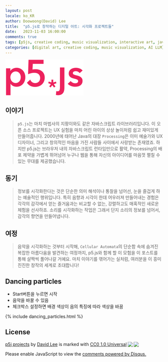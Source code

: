 ```yaml
---
layout: post
locale: ko_KR
author: Doowoong(David) Lee
title:  "p5.js로 창작하는 디지털 아트: 시각화 프로젝트들"
date:   2023-11-03 16:00:00
comments: true
tags: [p5js, creative coding, music visualization, interactive art, javascript]
categories: [digital art, creative coding, music visualization, AI LLM]
---
```

![p5js w:100](/assets/img/p5js.png)

## 이야기
> `p5.js`는 마치 마법사의 지팡이와도 같은 자바스크립트 라이브러리입니다. 이 오픈 소스 프로젝트는 UX 실험을 마치 어린 아이의 상상 놀이처럼 쉽고 재미있게 만들어줍니다. 2000년에 태어난 Java의 대장 `Processing`은 이미 예술가와 UX 디자이너, 그리고 창의적인 마음을 가진 사람들 사이에서 사랑받는 존재였죠. 하지만 p5.js는 브라우저 내의 자바스크립트 런타임만으로 활약, Processing의 배포 제약을 가볍게 뛰어넘어 누구나 웹을 통해 자신의 아이디어를 마음껏 펼칠 수 있는 무대를 제공했습니다.

## 동기
> 정보를 시각화한다는 것은 단순한 의미 해석이나 통찰을 넘어선, 눈을 즐겁게 하는 예술적인 행위입니다. 특히 음향과 시각이 한데 어우러져 만들어내는 경험은 각각의 감각에서 얻는 즐거움과는 비교할 수 없는, 강렬하고도 매혹적인 새로운 체험을 선사하죠. 소리를 시각화하는 작업은 그래서 단지 소리의 정보를 넘어서, 감각의 향연을 만들어냅니다.

## 여정
> 음악을 시각화하는 것부터 시작해, `Cellular Automata`의 단순함 속에 숨겨진 복잡한 아름다움을 발견하는 여정까지, p5.js와 함께 할 이 모험을 이 포스트를 통해 살짝씩 풀어나갈 거예요. 마치 이야기를 엮어가는 실처럼, 여러분을 이 흥미진진한 창작의 세계로 초대합니다!


## Dancing particles
- Start버튼을 누르면 시작
- 음악을 바꿀 수 있음
- 체크박스 설정하면 배경 색상이 음의 특징에 따라 색상을 바꿈

{% include dancing_particles.html %}


## License
<p xmlns:cc="http://creativecommons.org/ns#" xmlns:dct="http://purl.org/dc/terms/"><a property="dct:title" rel="cc:attributionURL" href="https://fritzprix.github.io/ai/llm/2023/11/03/p5js-music-vis.html">p5j projects</a> by <a rel="cc:attributionURL dct:creator" property="cc:attributionName" href="https://fritzprix.github.io/about/">David Lee</a> is marked with <a href="http://creativecommons.org/publicdomain/zero/1.0?ref=chooser-v1" target="_blank" rel="license noopener noreferrer" style="display:inline-block;">CC0 1.0 Universal<img style="height:22px!important;margin-left:3px;vertical-align:text-bottom;" src="https://mirrors.creativecommons.org/presskit/icons/cc.svg?ref=chooser-v1"><img style="height:22px!important;margin-left:3px;vertical-align:text-bottom;" src="https://mirrors.creativecommons.org/presskit/icons/zero.svg?ref=chooser-v1"></a></p>


<div id="disqus_thread"></div>
<script>
    var disqus_config = function () {
        this.page.url = 'https://fritzprix.github.io/digital%20art/creative%20coding/music%20visualization/ai%20llm/2023/11/03/p5js-music-vis.html'; // Replace with your page's canonical URL variable
        this.page.identifier = 'p5js-music-vis'; // Replace with your page's unique identifier variable
    };

    (function() { // DON'T EDIT BELOW THIS LINE
        var d = document, s = d.createElement('script');
        s.src = 'https://disqus_pItUjCuJmX.disqus.com/embed.js'; // Replace 'YOUR_DISQUS_SHORTNAME' with your Disqus shortname
        s.setAttribute('data-timestamp', +new Date());
        (d.head || d.body).appendChild(s);
    })();
</script>
<noscript>Please enable JavaScript to view the <a href="https://disqus.com/?ref_noscript">comments powered by Disqus.</a></noscript>
